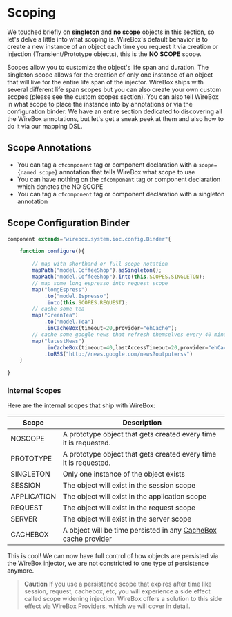 # Scoping

We touched briefly on **singleton** and **no scope** objects in this section, so let's delve a little into what scoping is. WireBox's default behavior is to create a new instance of an object each time you request it via creation or injection \(Transient/Prototype objects\), this is the **NO SCOPE** scope. 

Scopes allow you to customize the object's life span and duration. The singleton scope allows for the creation of only one instance of an object that will live for the entire life span of the injector. WireBox ships with several different life span scopes but you can also create your own custom scopes \(please see the custom scopes section\). You can also tell WireBox in what scope to place the instance into by annotations or via the configuration binder. We have an entire section dedicated to discovering all the WireBox annotations, but let's get a sneak peek at them and also how to do it via our mapping DSL.

## Scope Annotations

* You can tag a `cfcomponent` tag or component declaration with a `scope={named scope}` annotation that tells WireBox what scope to use
* You can have nothing on the `cfcomponent` tag or component declaration which denotes the NO SCOPE
* You can tag a `cfcomponent` tag or component declaration with a singleton annotation

## Scope Configuration Binder

```javascript
component extends="wirebox.system.ioc.config.Binder"{

    function configure(){

        // map with shorthand or full scope notation
        mapPath("model.CoffeeShop").asSingleton();
        mapPath("model.CoffeeShop").into(this.SCOPES.SINGLETON);
        // map some long espresso into request scope
        map("longEspress")
            .to("model.Espresso")
            .into(this.SCOPES.REQUEST);
        // cache some tea
        map("GreenTea")
            .to("model.Tea")
            .inCacheBox(timeout=20,provider="ehCache");
        // cache some google news that refresh themselves every 40 minutes or after 20 minutes of inactivity
        map("latestNews")
            .inCacheBox(timeout=40,lastAccessTimeout=20,provider="ehCache");
            .toRSS("http://news.google.com/news?output=rss")
    }

}
```

### Internal Scopes

Here are the internal scopes that ship with WireBox:

| Scope | Description |
| --- | --- |
| NOSCOPE | A prototype object that gets created every time it is requested. |
| PROTOTYPE | A prototype object that gets created every time it is requested. |
| SINGLETON | Only one instance of the object exists |
| SESSION | The object will exist in the session scope |
| APPLICATION | The object will exist in the application scope |
| REQUEST | The object will exist in the request scope |
| SERVER | The object will exist in the server scope |
| CACHEBOX | A object will be time persisted in any [CacheBox](http://cachebox.ortusbooks.com) cache provider |

This is cool! We can now have full control of how objects are persisted via the WireBox injector, we are not constricted to one type of persistence anymore.   


> **Caution** If you use a persistence scope that expires after time like session, request, cachebox, etc, you will experience a side effect called scope widening injection. WireBox offers a solution to this side effect via WireBox Providers, which we will cover in detail.


